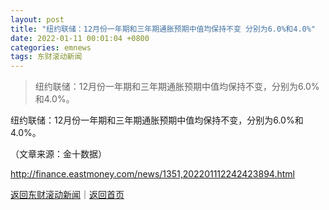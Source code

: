 ```yaml
---
layout: post
title: "纽约联储：12月份一年期和三年期通胀预期中值均保持不变 分别为6.0%和4.0%"
date: 2022-01-11 00:01:04 +0800
categories: emnews
tags: 东财滚动新闻
---
```

> 纽约联储：12月份一年期和三年期通胀预期中值均保持不变，分别为6.0%和4.0%。

<p>纽约联储：12月份一年期和三年期通胀预期中值均保持不变，分别为6.0%和4.0%。</p><p class="em_media">（文章来源：金十数据）</p>

<http://finance.eastmoney.com/news/1351,202201112242423894.html>

[返回东财滚动新闻](//finews.withounder.com/emnews/)｜[返回首页](//finews.withounder.com/)